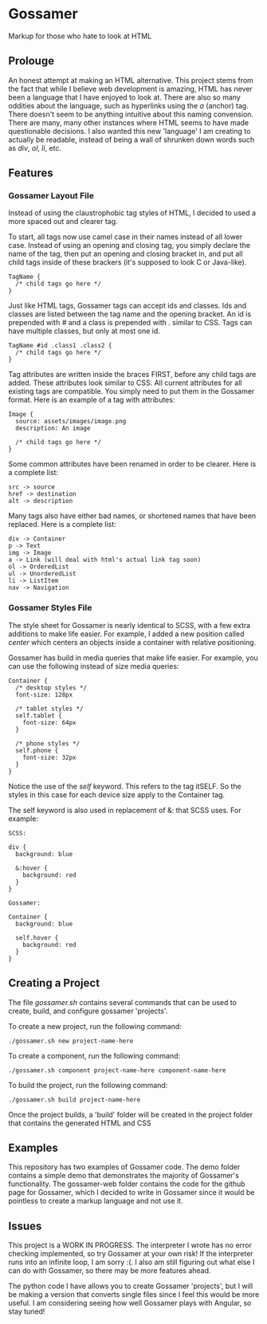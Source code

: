 # Gossamer

Markup for those who hate to look at HTML

## Prolouge

An honest attempt at making an HTML alternative. This project stems from the fact that while I believe web development is amazing, HTML has never been a language
that I have enjoyed to look at. There are also so many oddities about the language, such as hyperlinks using the <em>a</em> (anchor) tag. There doesn't seem to be anything intuitive
about this naming convension. There are many, many other instances where HTML seems to have made questionable decisions. I also wanted this new 'language' I am creating to
actually be readable, instead of being a wall of shrunken down words such as <em>div</em>, <em>ol</em>, <em>li</em>, etc.

## Features

### Gossamer Layout File

Instead of using the claustrophobic tag styles of HTML, I decided to used a more spaced out and clearer tag.

To start, all tags now use camel case in their names instead of all lower case. Instead of using an opening and closing tag, 
you simply declare the name of the tag, then put an opening and closing bracket in, and put all child tags inside of these
brackers (it's supposed to look C or Java-like).

```
TagName {
  /* child tags go here */
}
```

Just like HTML tags, Gossamer tags can accept ids and classes. Ids and classes are listed between the tag name
and the opening bracket. An id is prepended with <em>#</em> and a class is prepended with <em>.</em> similar to CSS.
Tags can have multiple classes, but only at most one id.

```
TagName #id .class1 .class2 {
  /* child tags go here */
}
```

Tag attributes are written inside the braces FIRST, before any child tags are added. These attributes look similar to CSS.
All current attributes for all existing tags are compatible.
You simply need to put them in the Gossamer format. Here is an example of a tag with attributes:

```
Image {
  source: assets/images/image.png
  description: An image
  
  /* child tags go here */
}
```

Some common attributes have been renamed in order to be clearer. Here is a complete list:

```
src -> source
href -> destination
alt -> description
```

Many tags also have either bad names, or shortened names that have been replaced. Here is a complete list:

```
div -> Container
p -> Text
img -> Image
a -> Link (will deal with html's actual link tag soon)
ol -> OrderedList
ul -> UnorderedList
li -> ListItem
nav -> Navigation
```

### Gossamer Styles File

The style sheet for Gossamer is nearly identical to SCSS, with a few extra additions to make life easier.
For example, I added a new position called <em>center</em> which centers an objects inside a container with relative
positioning.

Gossamer has build in media queries that make life easier. For example, you can use the following instead of size media
queries:

```
Container {
  /* desktop styles */
  font-size: 128px
  
  /* tablet styles */
  self.tablet {
    font-size: 64px
  }
  
  /* phone styles */
  self.phone {
    font-size: 32px
  }
}
```

Notice the use of the <em>self</em> keyword. This refers to the tag itSELF. So the styles in this case for each device size
apply to the Container tag.

The self keyword is also used in replacement of &: that SCSS uses. For example:

```
SCSS:

div {
  background: blue
  
  &:hover {
    background: red
  }
}

Gossamer:

Container {
  background: blue
  
  self.hover {
    background: red
  }
}
```

## Creating a Project

The file <em>gossamer.sh</em> contains several commands that can be used to create, build, and configure gossamer 'projects'.

To create a new project, run the following command:
```
./gossamer.sh new project-name-here
```

To create a component, run the following command:
```
./gossamer.sh component project-name-here component-name-here
```

To build the project, run the following command:
```
./gossamer.sh build project-name-here
```

Once the project builds, a 'build' folder will be created in the project folder that contains the generated HTML and CSS

## Examples

This repository has two examples of Gossamer code. The demo folder contains a simple demo that demonstrates the majority
of Gossamer's functionality. The gossamer-web folder contains the code for the github page for Gossamer, which I decided
to write in Gossamer since it would be pointless to create a markup language and not use it.

## Issues

This project is a WORK IN PROGRESS. The interpreter I wrote has no error checking implemented, so try Gossamer at your own risk!
If the interpreter runs into an infinite loop, I am sorry :(. I also am still figuring out what else I can do with Gossamer, so there may be more features ahead.

The python code I have allows you to create Gossamer 'projects', but I will be making a version that converts single files since
I feel this would be more useful. I am considering seeing how well Gossamer plays with Angular, so stay tuned!
